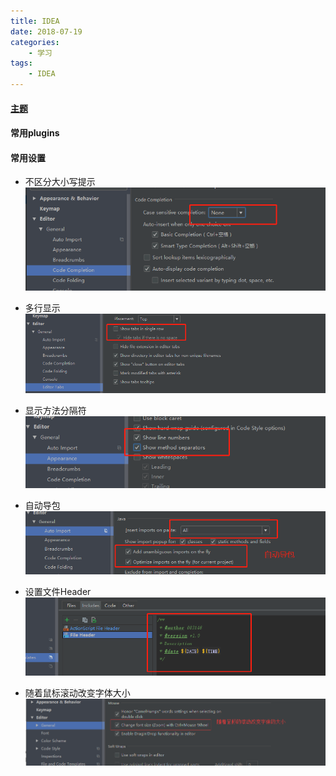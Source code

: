 ```yaml
---
title: IDEA
date: 2018-07-19
categories:
    - 学习
tags:
    - IDEA
---
```

#### [主题](http://www.riaway.com/theme.php)
#### 常用plugins
<!-- more -->

#### 常用设置
* 不区分大小写提示
![不区分大小写提示](/images/idea/不区分大小写提示.png)

* 多行显示
![多行显示](/images/idea/多行显示.png)

* 显示方法分隔符
![显示方法分隔符](/images/idea/显示行方法分割符.png)

* 自动导包
![自动导包](/images/idea/自动导包.png)

* 设置文件Header
![设置文件Header](/images/idea/设置文件Header.png)

* 随着鼠标滚动改变字体大小
![随着鼠标滚动改变字体大小](/images/idea/随着鼠标改变字体.png)
